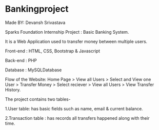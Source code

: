 # Bankingproject
Made BY: Devansh Srivastava

Sparks Foundation Internship Project : Basic Banking System.

It is a Web Application used to transfer money between multiple users.


Front-end : HTML, CSS, Bootstrap & Javascript

Back-end : PHP 

Database : MySQLDatabase

Flow of the Website: Home Page > View all Users > Select and View one User > Transfer Money > Select reciever > View all Users > View Transfer History.


The project contains two tables- 

1.User table: has basic fields such as name, email & current balance.

2.Transaction table : has records all transfers happened along with their time.

